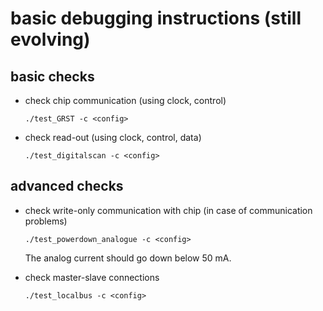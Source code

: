 # basic debugging instructions (still evolving)

## basic checks

- check chip communication (using clock, control)
    ```
    ./test_GRST -c <config>
    ```

- check read-out (using clock, control, data)
    ```
    ./test_digitalscan -c <config>
    ```

## advanced checks

- check write-only communication with chip
(in case of communication problems)
    ```
    ./test_powerdown_analogue -c <config>
    ```
    The analog current should go down below 50 mA.

- check master-slave connections
    ```
    ./test_localbus -c <config>
    ```
